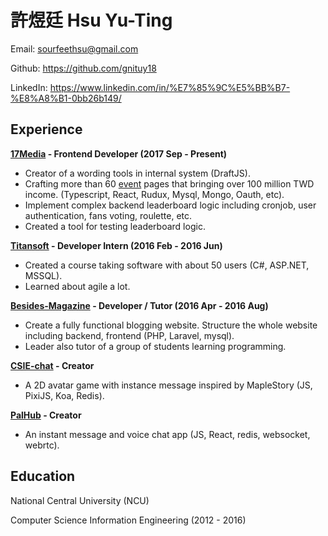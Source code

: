 # 許煜廷 Hsu Yu-Ting
Email: sourfeethsu@gmail.com

Github: https://github.com/gnituy18

LinkedIn: https://www.linkedin.com/in/%E7%85%9C%E5%BB%B7-%E8%A8%B1-0bb26b149/

## Experience

**[17Media](https://m17.asia/) - Frontend Developer (2017 Sep - Present)**
* Creator of a wording tools in internal system (DraftJS). 
* Crafting more than 60 [event](https://event.17.media/1811-jp-christmas/) pages that bringing over 100 million TWD income. (Typescript, React, Rudux, Mysql, Mongo, Oauth, etc).
* Implement complex backend leaderboard logic including cronjob, user authentication, fans voting, roulette, etc.
* Created a tool for testing leaderboard logic.


**[Titansoft](http://www.titansoft.com/tw/) - Developer Intern (2016 Feb - 2016 Jun)**
* Created a course taking software with about 50 users (C#, ASP.NET, MSSQL).
* Learned about agile a lot.

**[Besides-Magazine](https://github.com/BesidesMagazine) - Developer / Tutor (2016 Apr -  2016 Aug)**
  * Create a fully functional blogging website. Structure the whole website including backend, frontend (PHP, Laravel, mysql).
  * Leader also tutor of a group of students learning programming.

**[CSIE-chat](https://csie-chat-remake.herokuapp.com/) - Creator**
* A 2D avatar game with instance message inspired by MapleStory (JS, PixiJS, Koa, Redis).

**[PalHub](https://github.com/gnituy18/palhub) - Creator**
  * An instant message and voice chat app (JS, React, redis, websocket, webrtc).


## Education
National Central University (NCU)

Computer Science Information Engineering (2012 - 2016)
